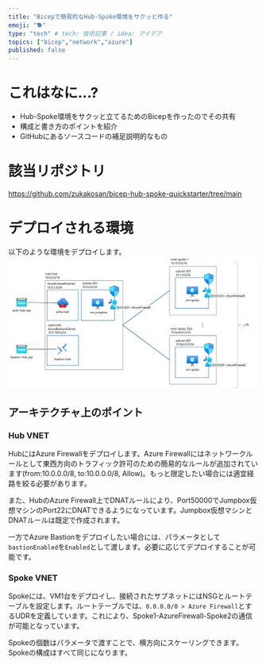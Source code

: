```yaml
---
title: "Bicepで簡易的なHub-Spoke環境をサクッと作る"
emoji: "🐕"
type: "tech" # tech: 技術記事 / idea: アイデア
topics: ["bicep","network","azure"]
published: false
---
```


# これはなに...?
- Hub-Spoke環境をサクッと立てるためのBicepを作ったのでその共有
- 構成と書き方のポイントを紹介
- GitHubにあるソースコードの補足説明的なもの

# 該当リポジトリ
https://github.com/zukakosan/bicep-hub-spoke-quickstarter/tree/main


# デプロイされる環境
以下のような環境をデプロイします。
![](/images/20231018-bicep-hubspoke-minimum/hubspoke-architecture.png)

## アーキテクチャ上のポイント
### Hub VNET
HubにはAzure Firewallをデプロイします。Azure Firewallにはネットワークルールとして東西方向のトラフィック許可のための簡易的なルールが追加されています(from:10.0.0.0/8, to:10.0.0.0/8, Allow)。もっと限定したい場合には適宜経路を絞る必要があります。

また、HubのAzure Firewall上でDNATルールにより、Port50000でJumpbox仮想マシンのPort22にDNATできるようになっています。Jumpbox仮想マシンとDNATルールは既定で作成されます。

一方でAzure Bastionをデプロイしたい場合には、パラメータとして`bastionEnabled`を`Enabled`として渡します。必要に応じてデプロイすることが可能です。

### Spoke VNET
Spokeには、VM1台をデプロイし、接続されたサブネットにはNSGとルートテーブルを設定します。ルートテーブルでは、`0.0.0.0/0 > Azure Firewall`とするUDRを定義しています。これにより、Spoke1-AzureFirewall-Spoke2の通信が可能となっています。

Spokeの個数はパラメータで渡すことで、横方向にスケーリングできます。Spokeの構成はすべて同じになります。